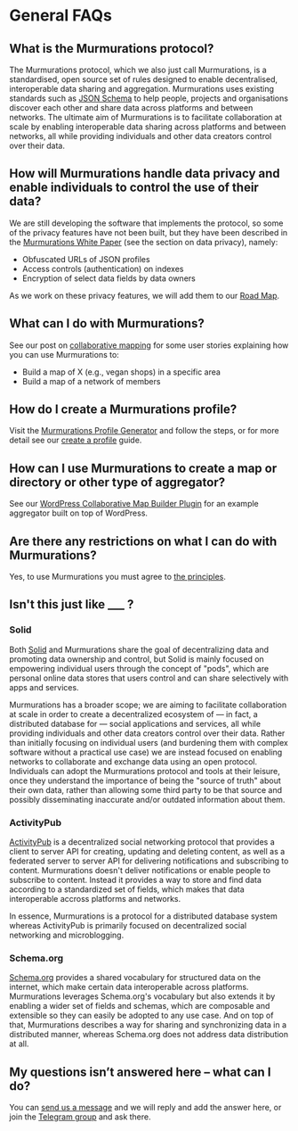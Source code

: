# General FAQs

## What is the Murmurations protocol?

The Murmurations protocol, which we also just call Murmurations, is a standardised, open source set of rules designed to enable decentralised, interoperable data sharing and aggregation. Murmurations uses existing standards such as [JSON Schema](https://json-schema.org/) to help people, projects and organisations discover each other and share data across platforms and between networks. The ultimate aim of Murmurations is to facilitate collaboration at scale by enabling interoperable data sharing across platforms and between networks, all while providing individuals and other data creators control over their data.

## How will Murmurations handle data privacy and enable individuals to control the use of their data?

We are still developing the software that implements the protocol, so some of the privacy features have not been built, but they have been described in the [Murmurations White Paper](/Murmurations-White-Paper-v1.0.pdf) (see the section on data privacy), namely:

- Obfuscated URLs of JSON profiles
- Access controls (authentication) on indexes
- Encryption of select data fields by data owners

As we work on these privacy features, we will add them to our [Road Map](https://github.com/orgs/MurmurationsNetwork/projects/7).

## What can I do with Murmurations?

See our post on [collaborative mapping](https://murmurations.network/2023/08/22/collaborative-mapping/) for some user stories explaining how you can use Murmurations to:

- Build a map of X (e.g., vegan shops) in a specific area
- Build a map of a network of members

## How do I create a Murmurations profile?

Visit the [Murmurations Profile Generator](https://test-tools.murmurations.network/profile-generator) and follow the steps, or for more detail see our [create a profile](/guides/create-a-profile.md) guide.

## How can I use Murmurations to create a map or directory or other type of aggregator?

See our [WordPress Collaborative Map Builder Plugin](/developers/wp-aggregator.html) for an example aggregator built on top of WordPress.

## Are there any restrictions on what I can do with Murmurations?

Yes, to use Murmurations you must agree to [the principles](https://murmurations.network/principles/).

## Isn't this just like ___ ?

### Solid

Both [Solid](https://solidproject.org/) and Murmurations share the goal of decentralizing data and promoting data ownership and control, but Solid is mainly focused on empowering individual users through the concept of "pods", which are personal online data stores that users control and can share selectively with apps and services.

Murmurations has a broader scope; we are aiming to facilitate collaboration at scale in order to create a decentralized ecosystem of &mdash; in fact, a distributed database for &mdash; social applications and services, all while providing individuals and other data creators control over their data. Rather than initially focusing on individual users (and burdening them with complex software without a practical use case) we are instead focused on enabling networks to collaborate and exchange data using an open protocol. Individuals can adopt the Murmurations protocol and tools at their leisure, once they understand the importance of being the "source of truth" about their own data, rather than allowing some third party to be that source and possibly disseminating inaccurate and/or outdated information about them.

### ActivityPub

[ActivityPub](https://activitypub.rocks/) is a decentralized social networking protocol that provides a client to server API for creating, updating and deleting content, as well as a federated server to server API for delivering notifications and subscribing to content. Murmurations doesn't deliver notifications or enable people to subscribe to content. Instead it provides a way to store and find data according to a standardized set of fields, which makes that data interoperable accross platforms and networks.

In essence, Murmurations is a protocol for a distributed database system whereas ActivityPub is primarily focused on decentralized social networking and microblogging.

### Schema.org

[Schema.org](https://schema.org/) provides a shared vocabulary for structured data on the internet, which make certain data interoperable across platforms. Murmurations leverages Schema.org's vocabulary but also extends it by enabling a wider set of fields and schemas, which are composable and extensible so they can easily be adopted to any use case. And on top of that, Murmurations describes a way for sharing and synchronizing data in a distributed manner, whereas Schema.org does not address data distribution at all.

## My questions isn’t answered here – what can I do?

You can [send us a message](https://murmurations.network/contact/) and we will reply and add the answer here, or join the [Telegram group](https://t.me/joinchat/JvotB0kuxrjFgvYszbNvZw) and ask there.
